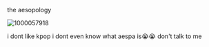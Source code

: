 the aesopology

![1000057918](https://github.com/aesopology/aesopology/assets/155784380/5150d6e6-669d-4440-a10c-2afa90d1f9b2)

i dont like kpop i dont even know what aespa is😭😭 don't talk to me
